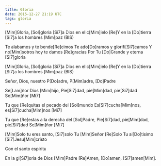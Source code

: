 ```yaml
---
title: Gloria
date: 2015-12-27 21:19 UTC
tags: gloria
---
```


[Mim]Gloria, [Sol]gloria [Si7]a Dios en el c[Mim]ielo
[Re]Y en la [Do]tierra [Si7]a los hombres [Mim]paz (BIS)

Te alabamos y te bende[Re]cimos
Te ado[Do]ramos y glorifi[Si7]camos
Y no[Mim]sotros hoy te damos [Re]gracias
Por Tu [Do]Grande y eterna [Si7]gloria

[Mim]Gloria, [Sol]gloria [Si7]a Dios en el c[Mim]ielo
[Re]Y en la [Do]tierra [Si7]a los hombres [Mim]paz (BIS)

Señor, Dios, nuestro P[Do]adre, P[Mim]adre, [Do]Padre

Se[Lam]ñor Dios [Mim]hijo,
Pie[Si7]dad, pie[Mim]dad, pie[Si7]dad  Se[Mim]ñor [Mi7]

Tu que [Re]quitas el pecado del [Sol]mundo
Es[Si7]cucha[Mim]nos, es[Si7]cucha[Mim]nos [Mi7]

Tu que [Re]estas a la derecha del [Sol]Padre,
Pie[Si7]dad, pie[Mim]dad, pie[Si7]dad  Se[Mim]ñor [Mi7]

[Mim]Solo tu eres santo, [Si7]solo Tu [Mim]Señor
[Re]Solo Tu al[Do]tisimo [Si7]Jesu[Mim]cristo

Con el santo espiritu

En la gl[Si7]oria de Dios [Mim]Padre
[Re]Amen, [Do]amen, [Si7]amen[Mim].

